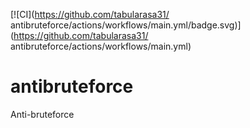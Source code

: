 [![CI](https://github.com/tabularasa31/
antibruteforce/actions/workflows/main.yml/badge.svg)](https://github.com/tabularasa31/
antibruteforce/actions/workflows/main.yml)


# antibruteforce
Anti-bruteforce
